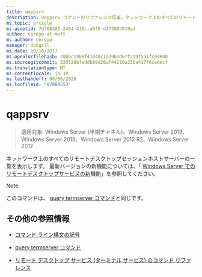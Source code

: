 ```yaml
---
title: qappsrv
description: Qappsrv コマンドのリファレンス記事。ネットワーク上のすべてのリモートデスクトップセッションホストサーバーの一覧を表示します。
ms.topic: article
ms.assetid: 7df68283-2484-418c-a8f0-d273884919ad
author: coreyp-at-msft
ms.author: coreyp
manager: dongill
ms.date: 10/16/2017
ms.openlocfilehash: c0bbc1988f41840c1a39b3d67f219f591fc04840
ms.sourcegitcommit: 53d526bfeddb89d28af44210a23ba417f6ce0ecf
ms.translationtype: MT
ms.contentlocale: ja-JP
ms.lasthandoff: 08/06/2020
ms.locfileid: "87884553"
---
```

# <a name="qappsrv"></a>qappsrv

> 適用対象: Windows Server (半期チャネル)、Windows Server 2019、Windows Server 2016、Windows Server 2012 R2、Windows Server 2012

ネットワーク上のすべてのリモートデスクトップセッションホストサーバーの一覧を表示します。 最新バージョンの新機能については、「 [Windows Server でのリモートデスクトップサービスの新](/previous-versions/windows/it-pro/windows-server-2012-r2-and-2012/dn283323(v=ws.11))機能」を参照してください。

> [!NOTE]
> このコマンドは、 [query termserver コマンド](query-termserver.md)と同じです。

## <a name="additional-references"></a>その他の参照情報

- [コマンド ライン構文の記号](command-line-syntax-key.md)

- [query termserver コマンド](query-termserver.md)

- [リモート デスクトップ サービス (ターミナル サービス) のコマンド リファレンス](remote-desktop-services-terminal-services-command-reference.md)
